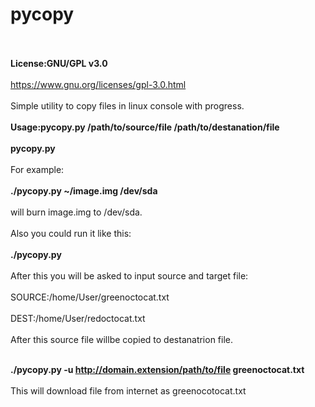 # pycopy
<br></br>
<b>License:GNU/GPL v3.0</b><br></br>
https://www.gnu.org/licenses/gpl-3.0.html<br></br>
Simple utility to copy files in linux console with progress.<br></br>
<b>Usage:pycopy.py /path/to/source/file /path/to/destanation/file<br></br>
      pycopy.py</b><br></br>
For example:<br></br>
<b>./pycopy.py ~/image.img /dev/sda</b><br></br>
will burn image.img to /dev/sda.<br></br>
Also you could run it like this:<br></br>
<b>./pycopy.py</b><br></br>
After this you will be asked to input source and target file:<br></br>
SOURCE:/home/User/greenoctocat.txt<br></br>
DEST:/home/User/redoctocat.txt<br></br>
After this source file willbe copied to destanatrion file.<br></br>

<b>./pycopy.py -u http://domain.extension/path/to/file greenoctocat.txt</b><br></br>
This will download file from internet as greenocotocat.txt

